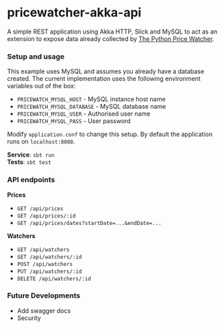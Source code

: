 # pricewatcher-akka-api

A simple REST application using Akka HTTP, Slick and MySQL to act as an extension to expose data already collected by [The Python Price Watcher](https://github.com/Liam-Pigott/pricewatcher).

### Setup and usage
This example uses MySQL and assumes you already have a database created. The current implementation uses the following environment variables out of the box:
- `PRICEWATCH_MYSQL_HOST` - MySQL instance host name
- `PRICEWATCH_MYSQL_DATABASE` - MySQL database name
- `PRICEWATCH_MYSQL_USER` - Authorised user name
- `PRICEWATCH_MYSQL_PASS` - User password

Modify `application.conf` to change this setup. By default the application runs on `localhost:8080`.

**Service**: `sbt run` <br>
**Tests**: `sbt test`

### API endpoints
**Prices**
- `GET /api/prices`
- `GET /api/prices/:id`
- `GET /api/prices/dates?startDate=...&endDate=...`

**Watchers**
- `GET /api/watchers`
- `GET /api/watchers/:id`
- `POST /api/watchers`
- `PUT /api/watchers/:id`
- `DELETE /api/watchers/:id`

### Future Developments
- Add swagger docs
- Security
